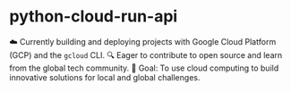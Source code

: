 # python-cloud-run-api
☁️ Currently building and deploying projects with Google Cloud Platform (GCP) and the `gcloud` CLI.  🔍 Eager to contribute to open source and learn from the global tech community.  🎯 Goal: To use cloud computing to build innovative solutions for local and global challenges.
